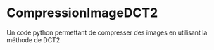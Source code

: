 # CompressionImageDCT2
Un code python permettant de compresser des images en utilisant la méthode de DCT2
